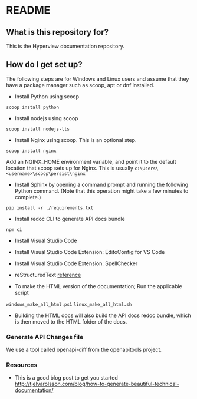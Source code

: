 # README #

## What is this repository for? ##

This is the Hyperview documentation repository.

## How do I get set up? ##

The following steps are for Windows and Linux users and assume that they have a package manager such as scoop, apt or dnf installed.

* Install Python using scoop

```
scoop install python
```

* Install nodejs using scoop

```
scoop install nodejs-lts
```

* Install Nginx using scoop. This is an optional step.

```
scoop install nginx
```

Add an NGINX_HOME environment variable, and point it to the default location that scoop sets up for Nginx.
This is usually ``` c:\Users\<username>\scoop\persist\nginx ```

* Install Sphinx by opening a command prompt and running the following
  Python command. (Note that this operation might take a few minutes to
  complete.)

```
pip install -r ./requirements.txt
```

* Install redoc CLI to generate API docs bundle

```
npm ci
```

* Install Visual Studio Code

* Install Visual Studio Code Extension: EditoConfig for VS Code

* Install Visual Studio Code Extension: SpellChecker

* reStructuredText [reference](http://www.sphinx-doc.org/en/stable/rest.html)

* To make the HTML version of the documentation; Run the applicable script

``` windows_make_all_html.ps1 ```
``` linux_make_all_html.sh ```

* Building the HTML docs will also build the API docs redoc bundle, which is then moved to the HTML folder of the docs.

### Generate API Changes file ###

We use a tool called openapi-diff from the openapitools project.

### Resources ###

* This is a good blog post to get you started http://tjelvarolsson.com/blog/how-to-generate-beautiful-technical-documentation/
